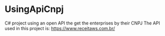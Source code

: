 # UsingApiCnpj
C# project using an open API the get the enterprises by their CNPJ
The API used in this project is: https://www.receitaws.com.br/
